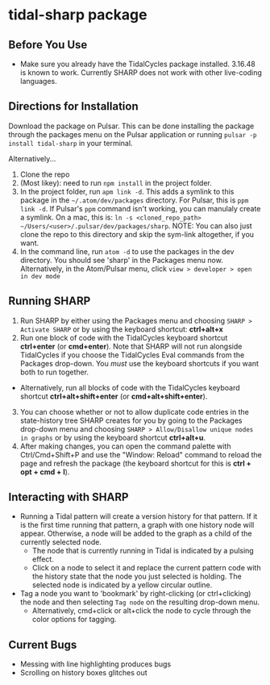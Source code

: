 # tidal-sharp package

## Before You Use
* Make sure you already have the TidalCycles package installed. 3.16.48 is known to work. Currently SHARP does not work with other live-coding languages.

## Directions for Installation

Download the package on Pulsar. This can be done installing the package through the packages menu on the Pulsar application or running `pulsar -p install tidal-sharp` in your terminal.

Alternatively...

1. Clone the repo
1. (Most likey): need to run `npm install` in the project folder.
1. In the project folder, run `apm link -d`. This adds a symlink to this package
  in the `~/.atom/dev/packages` directory.
  For Pulsar, this is `ppm link -d`. If Pulsar's `ppm` command isn't working, you can
  manulaly create a symlink. On a mac, this is: `ln -s <cloned_repo_path> ~/Users/<user>/.pulsar/dev/packages/sharp`.
  NOTE: You can also just clone the repo to this directory and skip the sym-link altogether, if you want.
1. In the command line, run `atom -d` to use the packages in the dev directory.
   You should see 'sharp' in the Packages menu now.
   Alternatively, in the Atom/Pulsar menu, click `view > developer > open in dev mode`

## Running SHARP
1. Run SHARP by either using the Packages menu and choosing `SHARP > Activate SHARP` or by using the keyboard shortcut: __ctrl+alt+x__
2. Run one block of code with the TidalCycles keyboard shortcut __ctrl+enter__ (or __cmd+enter__). Note that SHARP will not run alongside TidalCycles if you choose the TidalCycles Eval commands from the Packages drop-down. You *must* use the keyboard shortcuts if you want both to run together.
* Alternatively, run all blocks of code with the TidalCycles keyboard shortcut __ctrl+alt+shift+enter__ (or __cmd+alt+shift+enter__).
3. You can choose whether or not to allow duplicate code entries in the state-history tree SHARP creates for you by going to the Packages drop-down menu and choosing `SHARP > Allow/Disallow unique nodes in graphs` or by using the keyboard shortcut __ctrl+alt+u__.
4. After making changes, you can open the command palette with Ctrl/Cmd+Shift+P
   and use the "Window: Reload" command to reload the page and refresh the
   package (the keyboard shortcut for this is __ctrl + opt + cmd + l__).

## Interacting with SHARP
* Running a Tidal pattern will create a version history for that pattern. If it is the first time running that pattern, a graph with one history node will appear. Otherwise, a node will be added to the graph as a child of the currently selected node.
  * The node that is currently running in Tidal is indicated by a pulsing effect.
  * Click on a node to select it and replace the current pattern code with the history state that the node you just selected is holding. The selected node is indicated by a yellow circular outline.
* Tag a node you want to 'bookmark' by right-clicking (or ctrl+clicking) the node and then selecting `Tag node` on the resulting drop-down menu.
  * Alternatively, cmd+click or alt+click the node to cycle through the color options for tagging.

## Current Bugs
* Messing with line highlighting produces bugs
* Scrolling on history boxes glitches out
